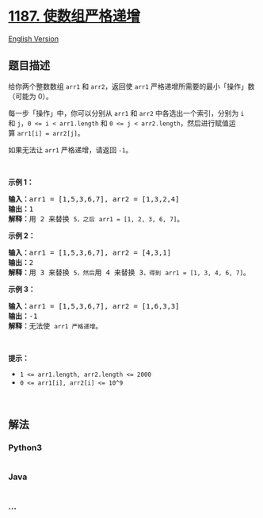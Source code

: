 # [1187. 使数组严格递增](https://leetcode-cn.com/problems/make-array-strictly-increasing)

[English Version](/solution/1100-1199/1187.Make%20Array%20Strictly%20Increasing/README_EN.md)

## 题目描述

<!-- 这里写题目描述 -->

<p>给你两个整数数组&nbsp;<code>arr1</code> 和 <code>arr2</code>，返回使&nbsp;<code>arr1</code>&nbsp;严格递增所需要的最小「操作」数（可能为 0）。</p>

<p>每一步「操作」中，你可以分别从 <code>arr1</code> 和 <code>arr2</code> 中各选出一个索引，分别为&nbsp;<code>i</code> 和&nbsp;<code>j</code>，<code>0 &lt;=&nbsp;i &lt; arr1.length</code>&nbsp;和&nbsp;<code>0 &lt;= j &lt; arr2.length</code>，然后进行赋值运算&nbsp;<code>arr1[i] = arr2[j]</code>。</p>

<p>如果无法让&nbsp;<code>arr1</code>&nbsp;严格递增，请返回&nbsp;<code>-1</code>。</p>

<p>&nbsp;</p>

<p><strong>示例 1：</strong></p>

<pre><strong>输入：</strong>arr1 = [1,5,3,6,7], arr2 = [1,3,2,4]
<strong>输出：</strong>1
<strong>解释：</strong>用 2 来替换 <code>5，之后</code> <code>arr1 = [1, 2, 3, 6, 7]</code>。
</pre>

<p><strong>示例 2：</strong></p>

<pre><strong>输入：</strong>arr1 = [1,5,3,6,7], arr2 = [4,3,1]
<strong>输出：</strong>2
<strong>解释：</strong>用 3 来替换 <code>5，然后</code>用 4 来替换 3<code>，得到</code> <code>arr1 = [1, 3, 4, 6, 7]</code>。
</pre>

<p><strong>示例&nbsp;3：</strong></p>

<pre><strong>输入：</strong>arr1 = [1,5,3,6,7], arr2 = [1,6,3,3]
<strong>输出：</strong>-1
<strong>解释：</strong>无法使 <code>arr1 严格递增</code>。</pre>

<p>&nbsp;</p>

<p><strong>提示：</strong></p>

<ul>
	<li><code>1 &lt;= arr1.length, arr2.length &lt;= 2000</code></li>
	<li><code>0 &lt;= arr1[i], arr2[i] &lt;= 10^9</code></li>
</ul>

<p>&nbsp;</p>

## 解法

<!-- 这里可写通用的实现逻辑 -->

<!-- tabs:start -->

### **Python3**

<!-- 这里可写当前语言的特殊实现逻辑 -->

```python

```

### **Java**

<!-- 这里可写当前语言的特殊实现逻辑 -->

```java

```

### **...**

```

```

<!-- tabs:end -->

